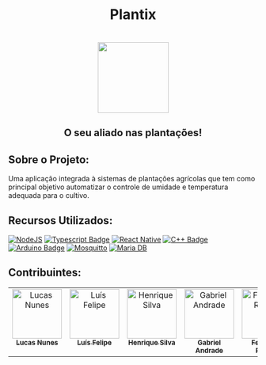 <h1 align="center">Plantix<h1>
<p align="center">
  <img src="https://xlucazzz.dev/plantix/logo2.png" width="143px" />
</p>

<p align="center" style="font-size: 20px">
O seu aliado nas plantações!
</p>

## Sobre o Projeto:

Uma aplicação integrada à sistemas de plantações agrícolas que tem como principal objetivo automatizar o controle de umidade e temperatura adequada para o cultivo.

## Recursos Utilizados:

[![NodeJS](https://img.shields.io/badge/node.js-6DA55F?style=for-the-badge&logo=node.js&logoColor=white)](https://nodejs.org/)
[![Typescript Badge](https://img.shields.io/badge/TypeScript-%23007ACC.svg?style=for-the-badge&logo=typescript&logoColor=white)](https://www.typescriptlang.org/)
[![React Native](https://img.shields.io/badge/react_native-%2320232a.svg?style=for-the-badge&logo=react&logoColor=%2361DAFB)](https://reactnative.dev/)
[![C++ Badge](https://img.shields.io/badge/C++-%2300599C.svg?style=for-the-badge&logo=C%2B%2B&logoColor=white)](https://cplusplus.com/)
[![Arduino Badge](https://img.shields.io/badge/-Arduino-00979D?style=for-the-badge&logo=Arduino&logoColor=white)](https://www.arduino.cc/)
[![Mosquitto](https://img.shields.io/badge/mosquitto-%233C5280.svg?style=for-the-badge&logo=eclipsemosquitto&logoColor=white)](https://mosquitto.org/)
[![Maria DB](https://img.shields.io/badge/MariaDB-003545?style=for-the-badge&logo=mariadb&logoColor=white)](https://mariadb.org/)

## Contribuintes:

<table align="center">
  <tbody>
    <tr>
      <td align="center" valign="top" width="14.28%"><a href="https://github.com/xLucazzz"><img src="https://avatars.githubusercontent.com/xlucazzz" width="100px;" alt="Lucas Nunes"/><br /><sub><b>Lucas Nunes</b></sub></a></td>
      <td align="center" valign="top" width="14.28%"><a href="https://github.com/LuisFelipesdc"><img src="https://avatars.githubusercontent.com/LuisFelipesdc" width="100px;" alt="Luís Felipe"/><br /><sub><b>Luís Felipe</b></sub></a></td>
      <td align="center" valign="top" width="14.28%"><a href="https://github.com/henriquesilvaa3525"><img src="https://avatars.githubusercontent.com/henriquesilvaa3525" width="100px;" alt="Henrique Silva"/><br /><sub><b>Henrique Silva</b></sub></a></td>
      <td align="center" valign="top" width="14.28%"><a href="https://github.com/andrade69"><img src="https://avatars.githubusercontent.com/andrade69" width="100px;" alt="Gabriel Andrade"/><br /><sub><b>Gabriel Andrade</b></sub></a></td>
      <td align="center" valign="top" width="14.28%"><a href="https://github.com/Fernanda-alv"><img src="https://avatars.githubusercontent.com/Fernanda-alv" width="100px;" alt="Fernanda Raquel"/><br /><sub><b>Fernanda Raquel</b></sub></a></td>
    </tr>
  </tbody>
</table>
